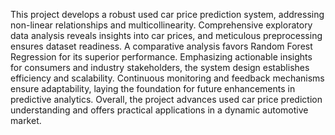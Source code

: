 This project develops a robust used car price prediction system, addressing non-linear relationships and multicollinearity. Comprehensive exploratory data analysis reveals insights into car prices, and meticulous preprocessing ensures dataset readiness. A comparative analysis favors Random Forest Regression for its superior performance. Emphasizing actionable insights for consumers and industry stakeholders, the system design establishes efficiency and scalability. Continuous monitoring and feedback mechanisms ensure adaptability, laying the foundation for future enhancements in predictive analytics. Overall, the project advances used car price prediction understanding and offers practical applications in a dynamic automotive market.
